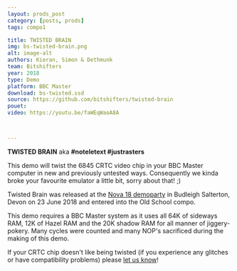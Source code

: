 ```yaml
---
layout: prods_post
category: [posts, prods]
tags: compo1

title: TWISTED BRAIN
img: bs-twisted-brain.png
alt: image-alt
authors: Kieran, Simon & Dethmunk
team: Bitshifters
year: 2018
type: Demo
platform: BBC Master
download: bs-twisted.ssd
source: https://github.com/bitshifters/twisted-brain
pouet: 
video: https://youtu.be/faWEqWaoA8A



---
```


**TWISTED BRAIN** aka **#noteletext #justrasters**

This demo will twist the 6845 CRTC video chip in your BBC Master computer in new and previously untested ways. Consequently we kinda broke your favourite emulator a little bit, sorry about that! ;)

Twisted Brain was released at the [Nova 18 demoparty](http://www.novaparty.org/) in Budleigh Salterton, Devon on 23 June 2018 and entered into the Old School compo.

This demo requires a BBC Master system as it uses all 64K of sideways RAM, 12K of Hazel RAM and the 20K shadow RAM for all manner of jiggery-pokery. Many cycles were counted and many NOP's sacrificed during the making of this demo.

If your CRTC chip doesn't like being twisted (if you experience any glitches or have compatibility problems) please [let us know](https://bitshifters.github.io/info.html)!
